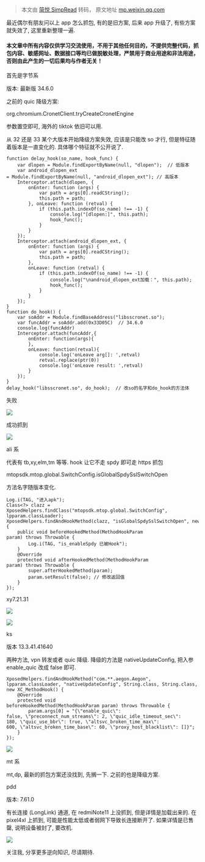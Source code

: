 > 本文由 [简悦 SimpRead](http://ksria.com/simpread/) 转码， 原文地址 [mp.weixin.qq.com](https://mp.weixin.qq.com/s/z5cpA8FSIRqkHtUfCZ7Weg)

最近偶尔有朋友问以上 app 怎么抓包, 有的是旧方案, 后来 app 升级了, 有些方案就失效了, 这里重新整理一遍.

#### **本文章中所有内容仅供学习交流使用，不用于其他任何目的，不提供完整代码，抓包内容、敏感网址、数据接口等均已做脱敏处理，严禁用于商业用途和非法用途，否则由此产生的一切后果均与作者无关！**

首先是字节系

版本: 最新版 34.6.0

之前的 quic 降级方案:  

org.chromium.CronetClient.tryCreateCronetEngine

参数置空即可, 海外的 tiktok 依旧可以用.

从 32 还是 33 某个大版本开始降级方案失效, 应该是只能改 so 才行, 但是特征随着版本是一直变化的. 具体哪个特征就不公开说了.

```
function delay_hook(so_name, hook_func) {
    var dlopen = Module.findExportByName(null, "dlopen");  // 低版本
    var android_dlopen_ext = Module.findExportByName(null, "android_dlopen_ext"); // 高版本
    Interceptor.attach(dlopen, {
        onEnter: function (args) {
            var path = args[0].readCString();
            this.path = path;
        }, onLeave: function (retval) {
            if (this.path.indexOf(so_name) !== -1) {
                console.log("[dlopen:]", this.path);
                hook_func();
            }
        }
    });
    Interceptor.attach(android_dlopen_ext, {
        onEnter: function (args) {
            var path = args[0].readCString();
            this.path = path;
        },
        onLeave: function (retval) {
            if (this.path.indexOf(so_name) !== -1) {
                console.log("\nandroid_dlopen_ext加载：", this.path);
                hook_func();
            }
        }
    });
}
function do_hook() {
    var soAddr = Module.findBaseAddress("libsscronet.so");
    var funcAddr = soAddr.add(0x33D05C)  // 34.6.0
    console.log(funcAddr)
    Interceptor.attach(funcAddr,{
        onEnter: function(args){
        },
        onLeave: function(retval){
            console.log('onLeave arg[]: ',retval)
            retval.replace(ptr(0))
            console.log('onLeave result: ',retval)
        }
    });
}
delay_hook("libsscronet.so", do_hook);  // 改so的名字和do_hook的方法体

```

失败

![](https://mmbiz.qpic.cn/sz_mmbiz_png/VVlcG4MNLdVw4HaV8FcfibtXZHddfhYnJlJBUozve6jB9IyO5ghZUMLbEl8p7hxCM7jUmcLmziaqDY3CJcMKlOqw/640?wx_fmt=png&from=appmsg&watermark=1)

成功抓到

![](https://mmbiz.qpic.cn/sz_mmbiz_png/VVlcG4MNLdVw4HaV8FcfibtXZHddfhYnJXdBV9XDlNLFrq0n1sqmRU5bAfibPm9nLUas2y9Q01f4QmvjoFdiav0LQ/640?wx_fmt=png&from=appmsg&watermark=1)

ali 系

代表有 tb,xy,elm,tm 等等. hook 让它不走 spdy 即可走 https 抓包

mtopsdk.mtop.global.SwitchConfig.isGlobalSpdySslSwitchOpen

方法名字随版本变化.

```
Log.i(TAG, "进入apk");
Class<?> clazz = XposedHelpers.findClass("mtopsdk.mtop.global.SwitchConfig", lpparam.classLoader);
XposedHelpers.findAndHookMethod(clazz, "isGlobalSpdySslSwitchOpen", new XC_MethodHook() {
    public void beforeHookedMethod(MethodHookParam param) throws Throwable {
        Log.i(TAG, "is_enableSpdy 已被Hook");
    }
    @Override
    protected void afterHookedMethod(MethodHookParam param) throws Throwable {
        super.afterHookedMethod(param);
        param.setResult(false); // 修改返回值
    }
});

```

xy7.21.31

![](https://mmbiz.qpic.cn/sz_mmbiz_png/VVlcG4MNLdXhO0Laf6C47zaEsgZViaa6r2MpzKLMtWAvd8qr4ttib3mugUiaHZy3YBibXZXpibIqPYE2gRT94w0Rupw/640?wx_fmt=png&from=appmsg&watermark=1)

![](https://mmbiz.qpic.cn/sz_mmbiz_png/VVlcG4MNLdXhO0Laf6C47zaEsgZViaa6rjTzSjrFfmX6QhQN9nK9VPQZl362xfjyf5s4UdCQNO6vvtsInTdViaeg/640?wx_fmt=png&from=appmsg&watermark=1)

ks

版本 13.3.41.41640

两种方法, vpn 转发或者 quic 降级. 降级的方法是 nativeUpdateConfig, 把入参 enable_quic 改成 false 即可.

```
XposedHelpers.findAndHookMethod("com.**.aegon.Aegon", lpparam.classLoader, "nativeUpdateConfig", String.class, String.class, new XC_MethodHook() {
    @Override
    protected void beforeHookedMethod(MethodHookParam param) throws Throwable {
        param.args[0] = "{\"enable_quic\": false, \"preconnect_num_streams\": 2, \"quic_idle_timeout_sec\": 180, \"quic_use_bbr\": true, \"altsvc_broken_time_max\": 600, \"altsvc_broken_time_base\": 60, \"proxy_host_blacklist\": []}";
    }
});

```

![](https://mmbiz.qpic.cn/sz_mmbiz_png/VVlcG4MNLdXhO0Laf6C47zaEsgZViaa6rMyuUAia9XRyqsgYMKQtW39w7O9sAwYaYmvibvrY0koqo7hEKQteW8DxA/640?wx_fmt=png&from=appmsg&watermark=1)

mt 系

mt,dp, 最新的抓包方案还没找到, 先搁一下. 之前的也是降级方案.

pdd

版本: 7.61.0

有长连接 (LongLink) 通道, 在 redmiNote11 上没抓到, 但是详情是加载出来的. 在 pixel4xl 上抓到, 可能是性能太低或者弱网下导致长连接断开了. 如果详情是已售罄, 说明设备被封了, 要改机.

![](https://mmbiz.qpic.cn/sz_mmbiz_png/VVlcG4MNLdXhO0Laf6C47zaEsgZViaa6r0ZxjNkXVQTRYh1lia0JfNAeaic3OGgkzDNGePO1T4QIv5FpVInXSDYGw/640?wx_fmt=png&from=appmsg&watermark=1)

关注我, 分享更多逆向知识, 尽请期待.